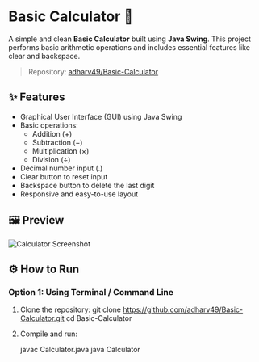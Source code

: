 # Basic Calculator 🧮

A simple and clean **Basic Calculator** built using **Java Swing**. This project performs basic arithmetic operations and includes essential features like clear and backspace.

> Repository: [adharv49/Basic-Calculator](https://github.com/adharv49/Basic-Calculator)

## ✨ Features

- Graphical User Interface (GUI) using Java Swing
- Basic operations:
  - Addition (+)
  - Subtraction (−)
  - Multiplication (×)
  - Division (÷)
- Decimal number input (.)
- Clear button to reset input
- Backspace button to delete the last digit
- Responsive and easy-to-use layout

## 🖼️ Preview

![Calculator Screenshot](calculator_output.jpg)


## ⚙️ How to Run

### Option 1: Using Terminal / Command Line
1. Clone the repository:
   git clone https://github.com/adharv49/Basic-Calculator.git
   cd Basic-Calculator
2. Compile and run:

   javac Calculator.java
   java Calculator
